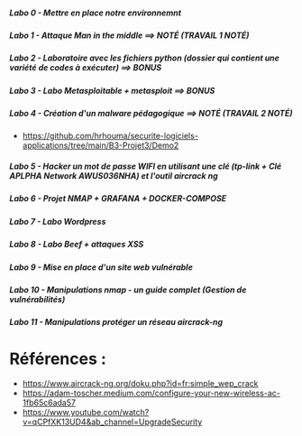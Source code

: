 ##### Labo 0 - Mettre en place notre environnemnt 
##### Labo 1 - Attaque Man in the middle ==> NOTÉ  (TRAVAIL 1 NOTÉ)
##### Labo 2 - Laboratoire avec les fichiers python (dossier qui contient une variété de codes à exécuter) ==> BONUS
##### Labo 3 - Labo Metasploitable + metasploit ==> BONUS
##### Labo 4 - Création d'un malware pédagogique ==> NOTÉ (TRAVAIL 2 NOTÉ)
- https://github.com/hrhouma/securite-logiciels-applications/tree/main/B3-Projet3/Demo2
##### Labo 5 - Hacker un mot de passe WIFI en utilisant une clé (tp-link + Clé APLPHA Network AWUS036NHA) et l'outil aircrack ng 
##### Labo 6 - Projet NMAP + GRAFANA +  DOCKER-COMPOSE
##### Labo 7 - Labo Wordpress
##### Labo 8 - Labo Beef + attaques XSS
##### Labo 9 - Mise en place d'un site web vulnérable 
##### Labo 10 - Manipulations nmap - un guide complet (Gestion de vulnérabilités)
##### Labo 11 - Manipulations protéger un réseau aircrack-ng

# Références : 
- https://www.aircrack-ng.org/doku.php?id=fr:simple_wep_crack
- https://adam-toscher.medium.com/configure-your-new-wireless-ac-1fb65c6ada57
- https://www.youtube.com/watch?v=qCPfXK13UD4&ab_channel=UpgradeSecurity
